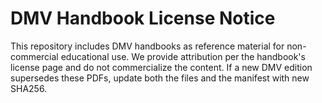 # DMV Handbook License Notice

This repository includes DMV handbooks as reference material for non-commercial educational use.
We provide attribution per the handbook's license page and do not commercialize the content.
If a new DMV edition supersedes these PDFs, update both the files and the manifest with new SHA256.
